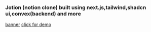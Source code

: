 ### Jotion (notion clone) built using next.js,tailwind,shadcn ui,convex(backend) and more
[banner](https://github.com/pavanKumarKR2000/notion-clone/blob/main/jotion.png?raw=true)
<a href="https://jotion-psi-red.vercel.app/documents/j57a86bxhzzmmb8kv6crf54c996ky85b">click for demo</demo>
